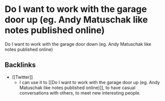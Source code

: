 # Do I want to work with the garage door up (eg. Andy Matuschak like notes published online)
Do I want to work with the garage door down (eg. Andy Matuschak like notes published online)

## Backlinks
* [[Twitter]]
	* I can use it to [[Do I want to work with the garage door up (eg. Andy Matuschak like notes published online)]], to have casual conversations with others, to meet new interesting people.

<!-- #Life #p1 -->

<!-- {BearID:68BBB5FB-1DBE-40F3-B1E2-02A2A6AB0AB7-15756-00001303559FD478} -->
